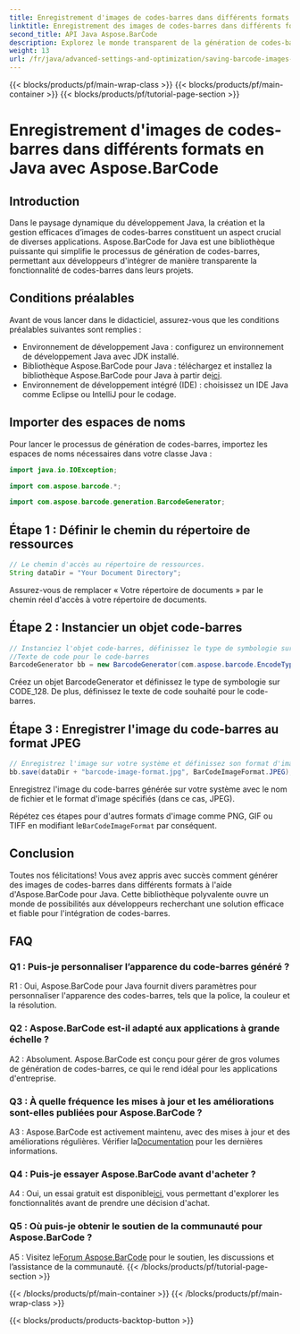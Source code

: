 ```yaml
---
title: Enregistrement d'images de codes-barres dans différents formats en Java avec Aspose.BarCode
linktitle: Enregistrement des images de codes-barres dans différents formats
second_title: API Java Aspose.BarCode
description: Explorez le monde transparent de la génération de codes-barres en Java avec Aspose.BarCode. Apprenez à enregistrer des images de codes-barres dans différents formats sans effort.
weight: 13
url: /fr/java/advanced-settings-and-optimization/saving-barcode-images-different-formats/
---
```


{{< blocks/products/pf/main-wrap-class >}}
{{< blocks/products/pf/main-container >}}
{{< blocks/products/pf/tutorial-page-section >}}

# Enregistrement d'images de codes-barres dans différents formats en Java avec Aspose.BarCode

## Introduction

Dans le paysage dynamique du développement Java, la création et la gestion efficaces d’images de codes-barres constituent un aspect crucial de diverses applications. Aspose.BarCode for Java est une bibliothèque puissante qui simplifie le processus de génération de codes-barres, permettant aux développeurs d'intégrer de manière transparente la fonctionnalité de codes-barres dans leurs projets.

## Conditions préalables

Avant de vous lancer dans le didacticiel, assurez-vous que les conditions préalables suivantes sont remplies :

- Environnement de développement Java : configurez un environnement de développement Java avec JDK installé.
-  Bibliothèque Aspose.BarCode pour Java : téléchargez et installez la bibliothèque Aspose.BarCode pour Java à partir de[ici](https://releases.aspose.com/barcode/java/).
- Environnement de développement intégré (IDE) : choisissez un IDE Java comme Eclipse ou IntelliJ pour le codage.

## Importer des espaces de noms

Pour lancer le processus de génération de codes-barres, importez les espaces de noms nécessaires dans votre classe Java :

```java
import java.io.IOException;

import com.aspose.barcode.*;

import com.aspose.barcode.generation.BarcodeGenerator;
```

## Étape 1 : Définir le chemin du répertoire de ressources

```java
// Le chemin d'accès au répertoire de ressources.
String dataDir = "Your Document Directory";
```

Assurez-vous de remplacer « Votre répertoire de documents » par le chemin réel d'accès à votre répertoire de documents.

## Étape 2 : Instancier un objet code-barres

```java
// Instanciez l'objet code-barres, définissez le type de symbologie sur code128 et définissez le
//Texte de code pour le code-barres
BarcodeGenerator bb = new BarcodeGenerator(com.aspose.barcode.EncodeTypes.CODE_128, "1234567");
```

Créez un objet BarcodeGenerator et définissez le type de symbologie sur CODE_128. De plus, définissez le texte de code souhaité pour le code-barres.

## Étape 3 : Enregistrer l'image du code-barres au format JPEG

```java
// Enregistrez l'image sur votre système et définissez son format d'image sur Jpeg
bb.save(dataDir + "barcode-image-format.jpg", BarCodeImageFormat.JPEG);
```

Enregistrez l'image du code-barres générée sur votre système avec le nom de fichier et le format d'image spécifiés (dans ce cas, JPEG).

 Répétez ces étapes pour d'autres formats d'image comme PNG, GIF ou TIFF en modifiant le`BarCodeImageFormat` par conséquent.

## Conclusion

Toutes nos félicitations! Vous avez appris avec succès comment générer des images de codes-barres dans différents formats à l'aide d'Aspose.BarCode pour Java. Cette bibliothèque polyvalente ouvre un monde de possibilités aux développeurs recherchant une solution efficace et fiable pour l'intégration de codes-barres.

## FAQ

### Q1 : Puis-je personnaliser l’apparence du code-barres généré ?

R1 : Oui, Aspose.BarCode pour Java fournit divers paramètres pour personnaliser l'apparence des codes-barres, tels que la police, la couleur et la résolution.

### Q2 : Aspose.BarCode est-il adapté aux applications à grande échelle ?

A2 : Absolument. Aspose.BarCode est conçu pour gérer de gros volumes de génération de codes-barres, ce qui le rend idéal pour les applications d'entreprise.

### Q3 : À quelle fréquence les mises à jour et les améliorations sont-elles publiées pour Aspose.BarCode ?

 A3 : Aspose.BarCode est activement maintenu, avec des mises à jour et des améliorations régulières. Vérifier la[Documentation](https://reference.aspose.com/barcode/java/) pour les dernières informations.

### Q4 : Puis-je essayer Aspose.BarCode avant d'acheter ?

 A4 : Oui, un essai gratuit est disponible[ici](https://releases.aspose.com/), vous permettant d'explorer les fonctionnalités avant de prendre une décision d'achat.

### Q5 : Où puis-je obtenir le soutien de la communauté pour Aspose.BarCode ?

 A5 : Visitez le[Forum Aspose.BarCode](https://forum.aspose.com/c/barcode/13) pour le soutien, les discussions et l’assistance de la communauté.
{{< /blocks/products/pf/tutorial-page-section >}}

{{< /blocks/products/pf/main-container >}}
{{< /blocks/products/pf/main-wrap-class >}}

{{< blocks/products/products-backtop-button >}}
